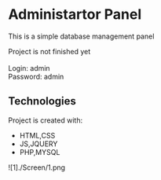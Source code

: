 # Administartor Panel
<p>This is a simple database management panel </p>
 Project is not finished yet
<br><br>
Login: admin<br>
Password: admin

## Technologies
Project is created with:
* HTML,CSS
* JS,JQUERY
* PHP,MYSQL

![1]./Screen/1.png
